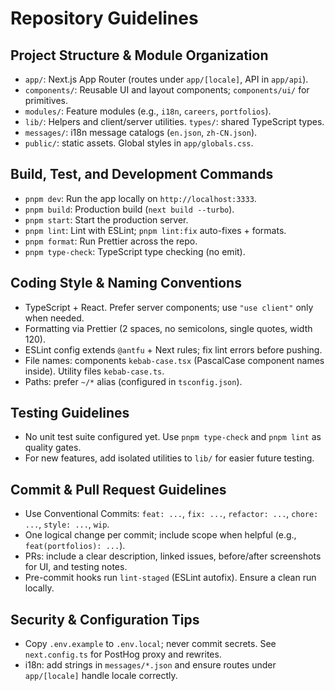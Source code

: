# Repository Guidelines

## Project Structure & Module Organization

- `app/`: Next.js App Router (routes under `app/[locale]`, API in `app/api`).
- `components/`: Reusable UI and layout components; `components/ui/` for primitives.
- `modules/`: Feature modules (e.g., `i18n`, `careers`, `portfolios`).
- `lib/`: Helpers and client/server utilities. `types/`: shared TypeScript types.
- `messages/`: i18n message catalogs (`en.json`, `zh-CN.json`).
- `public/`: static assets. Global styles in `app/globals.css`.

## Build, Test, and Development Commands

- `pnpm dev`: Run the app locally on `http://localhost:3333`.
- `pnpm build`: Production build (`next build --turbo`).
- `pnpm start`: Start the production server.
- `pnpm lint`: Lint with ESLint; `pnpm lint:fix` auto-fixes + formats.
- `pnpm format`: Run Prettier across the repo.
- `pnpm type-check`: TypeScript type checking (no emit).

## Coding Style & Naming Conventions

- TypeScript + React. Prefer server components; use `"use client"` only when needed.
- Formatting via Prettier (2 spaces, no semicolons, single quotes, width 120).
- ESLint config extends `@antfu` + Next rules; fix lint errors before pushing.
- File names: components `kebab-case.tsx` (PascalCase component names inside). Utility files `kebab-case.ts`.
- Paths: prefer `~/*` alias (configured in `tsconfig.json`).

## Testing Guidelines

- No unit test suite configured yet. Use `pnpm type-check` and `pnpm lint` as quality gates.
- For new features, add isolated utilities to `lib/` for easier future testing.

## Commit & Pull Request Guidelines

- Use Conventional Commits: `feat: ...`, `fix: ...`, `refactor: ...`, `chore: ...`, `style: ...`, `wip`.
- One logical change per commit; include scope when helpful (e.g., `feat(portfolios): ...`).
- PRs: include a clear description, linked issues, before/after screenshots for UI, and testing notes.
- Pre-commit hooks run `lint-staged` (ESLint autofix). Ensure a clean run locally.

## Security & Configuration Tips

- Copy `.env.example` to `.env.local`; never commit secrets. See `next.config.ts` for PostHog proxy and rewrites.
- i18n: add strings in `messages/*.json` and ensure routes under `app/[locale]` handle locale correctly.

